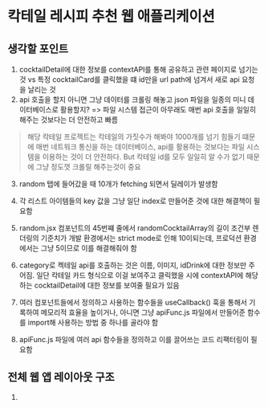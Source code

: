 # 칵테일 레시피 추천 웹 애플리케이션

## 생각할 포인트

1. cocktailDetail에 대한 정보를 contextAPI를 통해 공유하고 관련 페이지로 넘기는 것 vs 특정 cocktailCard를 클릭했을 떄 id만을 url path에 넘겨서 새로 api 요청을 날리는 것
2. api 호출을 할지 아니면 그냥 데이터를 크롤링 해놓고 json 파일을 일종의 미니 데이터베이스로 활용할지? => 파일 시스템 접근이 아무래도 매번 api 호출을 일일히 해주는 것보다는 더 안전하고 빠름

> 해당 칵테일 프로젝트는 칵테일의 가짓수가 해봐야 1000개를 넘기 힘들기 떄문에 매번 네트워크 통신을 하는 데이터베이스, api를 활용하는 것보다는 파일 시스템을 이용하는 것이 더 안전하다.
> But 칵테일 id를 모두 일일히 알 수가 없기 때문에 그냥 정도껏 크롤릴 해주는것이 중요

3. random 탭에 들어갔을 때 10개가 fetching 되면서 딜레이가 발생함

4. 각 리스트 아이템들의 key 값을 그냥 일단 index로 만들어준 것에 대한 해결책이 필요함

5. random.jsx 컴포넌트의 45번쨰 줄에서 randomCocktailArray의 길이 조건부 렌더링의 기준치가 개발 환경에서는 strict mode로 인해 10이되는데, 프로덕션 환경에서는 그냥 5이므로 이를 해결해줘야 함

6. category로 켁테일 api를 호출하는 것은 이름, 이미지, idDrink에 대한 정보만 주어짐. 일단 칵테일 카드 형식으로 이걸 보여주고 클릭했을 시에 contextAPI에 해당하는 cocktailDetail에 대한 정보를 보여줄 필요가 있음

7. 여러 컴포넌트들에서 정의하고 사용하는 함수들을 useCallback() 훅을 통해서 기록하여 메모리적 효율을 높이거나, 아니면 그냥 apiFunc.js 파일에서 만들어준 함수를 import해 사용하는 방법 중 하나를 골라야 함

8. apiFunc.js 파일에 여러 api 함수들을 정의하고 이를 끌어쓰는 코드 리팩터링이 필요함

## 전체 웹 앱 레이아웃 구조

1.
